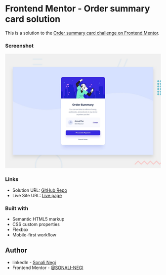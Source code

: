 # Frontend Mentor - Order summary card solution

This is a solution to the [Order summary card challenge on Frontend Mentor](https://www.frontendmentor.io/challenges/order-summary-component-QlPmajDUj). 


### Screenshot

![](./design/desktop-preview.jpg)


### Links

- Solution URL: [GitHub Repo](https://github.com/SONALI-NEGI/Order-summary-component.git)
- Live Site URL: [Live page](https://sonali-negi.github.io/Order-summary-component/)


### Built with

- Semantic HTML5 markup
- CSS custom properties
- Flexbox
- Mobile-first workflow


## Author

- linkedIn  - [Sonali Negi](https://www.linkedin.com/in/negisonali/)
- Frontend Mentor - [@SONALI-NEGI](https://www.frontendmentor.io/profile/SONALI-NEGI)

